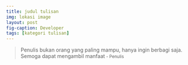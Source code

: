 ```yaml
---
title: judul tulisan
img: lokasi image
layout: post
fig-caption: Developer
tags: [kategori tulisan]
---
```



>Penulis bukan orang yang paling mampu, hanya ingin berbagi saja. Semoga dapat mengambil manfaat<small> - Penulis</small>